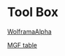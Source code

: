 
# Tool Box

[WolframaAlpha](https://www.wolframalpha.com/)

[MGF table](https://nbviewer.jupyter.org/github/mebusy/course_note/blob/master/course_TaiwanU_probability%20part2%20done/distab.pdf)



